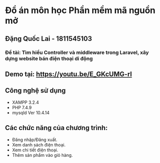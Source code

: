 # Đồ án môn học Phần mềm mã nguồn mở
## Đặng Quốc Lai - 1811545103

### Đề tài: <b>Tìm hiểu Controller và middleware trong Laravel, xây dựng website bán điện thoại di động</b>

## Demo tại: https://youtu.be/E_GKcUMG-rI

## Công nghệ sử dụng
- XAMPP 3.2.4
- PHP 7.4.9
- mysqld  Ver 10.4.14

## Các chức năng của chương trình:
- Đăng nhập/Đăng xuất.
- Xem danh sách điện thoại.
- Xem chi tiết điện thoại.
- Thêm sản phẩm vào giỏ hàng.
